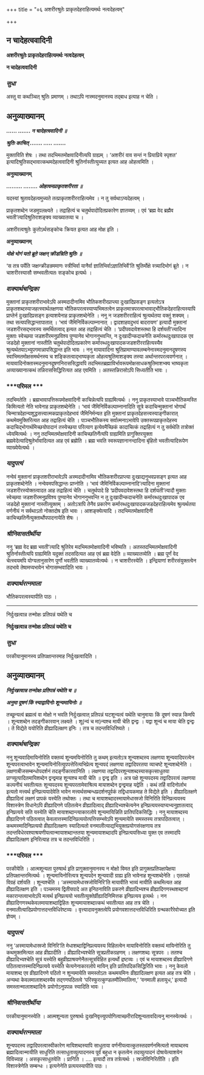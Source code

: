 +++
title = "०६ अशरीरश्रुतेः प्राकृतदेहराहित्यमर्थः नत्वदेहत्वम्"

+++


## न चादेहत्ववादिनी

**अशरीरश्रुतेः प्राकृतदेहराहित्यमर्थः नत्वदेहत्वम्**

**न चादेहत्ववादिनी**

### ***सुधा***

अस्तु वा कथञ्चित् श्रुतिः प्रमाणम् । तथाऽपि नास्मदनुमानस्य तद्बाध इत्याह न चेति ।

## **अनुव्याख्यानम्**

***...... ....... न चादेहत्ववादिनी ॥***

***श्रुतिः काचित् ....... ..... .......***

मुक्ताविति शेषः । तथा तदभिमतमोक्षवादिनीत्यपि ग्राह्यम् । ‘अशरीरं वाव सन्तं न प्रियाप्रिये स्पृशत’ इत्यादिश्रुतिसद्भावात्कथमदेहत्ववादिनी श्रुतिर्नास्तीत्युच्यत इत्यत आह ओहत्वमिति ।

**अनुव्याख्यानम्**

***......... ........ ओहत्वमप्राकृतशरीरता ॥***

यदस्यां श्रुतावदेहत्वमुच्यते तत्प्राकृतशरीरराहित्यमेव । न तु सर्वथाऽप्यदेहत्वम् ।

प्राकृतशब्देन जडमुपलक्ष्यते । तद्राहित्यं च चतुर्थपादोदितप्रकारेण ज्ञातव्यम् । एवं ‘ब्रह्म वेद ब्रह्मैव भवती’त्यादिश्रुतिराशङ्क्य व्याख्यातव्या च ।

अशरीरत्वश्रुतेः कुतोऽर्थसङ्कोचः क्रियत इत्यत आह मोक्ष इति ।

**अनुव्याख्यानम्**

***मोक्षे भोगं यतो ब्रूते जक्षन् क्रीडन्निति श्रुतिः ॥***

‘स तत्र पर्येति जक्षन्क्रीडन्रममाणः स्त्रीभिर्वा यानैर्वा ज्ञातिभिर्वाऽज्ञातिभिर्वे’ति श्रुतिर्मोक्षे स्त्र्यादिभोगं ब्रूते । न चाशरीरस्यासौ सम्भवतीत्यतः सङ्कोच इत्यर्थः ।

### ***वाक्यार्थचन्द्रिका***

मुक्तानां प्राकृतशरीराभावेऽपि अस्मदादीनामिव भौतिकशरीरप्राप्त्या दुःखादिप्रसङ्ग इत्यतोऽत्र प्राकृतशब्दस्याजहत्स्वार्थलक्षणया भौतिकपरत्वस्याप्यभिमतत्वेन प्राकृतमात्रपरत्वाभावाद्भौतिकदेहराहित्यस्यापि प्राप्तेर्न दुःखादिप्रसङ्ग इत्याशयेनाह प्राकृतशब्देनेति । ननु न जडशरीरराहित्यं श्रुत्यर्थतया वक्तुं शक्यम् । तथा सत्यपसिद्धान्तापातात् । ‘भावं जैमिनिर्विकल्पाम्नानात् । द्वादशाहवदुभयं बादरायण’ इत्यादौ मुक्तानां जडशरीरसद्भावस्य समर्थितत्वाद् इत्यत आह तद्राहित्यं चेति । ‘प्रदीपवदावेशस्तथा हि दर्शयती’त्यादिना मुक्ताः स्वेच्छया जडशरीरमनुप्रविश्य पुण्यानेव भोगाननुभवन्ति, न दुःखादीन्कदाचनेति कर्मारब्धदुःखापादक एव जडदेहो मुक्तानां नास्तीति चतुर्थपादोदितप्रकारेण कर्मारब्धदुःखापादकजडशरीरराहित्यस्यैव श्रुत्यर्थतयाऽभ्युपगमान्नापसिद्धान्त इति भावः । ननु मायावादिना श्रुतिप्रामाण्यावलम्बनेनास्मदनुमानदूषणस्य स्वाभिमतमोक्षसमर्थनस्य च शङ्कितत्वाद्भाष्यकृता ओहत्वश्रुतिमाशङ्क्य तस्या अर्थान्तरपरत्ववर्णनात् । मायावादिनोक्तास्मदनुमानदूषणनिराससिद्धावपि तदभिमतब्रह्माविर्भावरूपमोक्षसाधकश्रुतिमाशभ्क्य भाष्यकृता अव्याख्यानात्कथं तन्निराससिद्धिरित्यत आह एवमिति । अतस्तन्निरासोऽपि सिध्यतीति भावः ।

### ***परिमल ***

तदभिमतेति । ब्रह्मभावापत्तिरूपमोक्षवादिनी काचिन्नेत्यपि ग्राह्यमित्यर्थः । ननु प्राकृतस्याभावे पाञ्चभौतिकमस्ति किमित्यतो नेति भावेनाह प्राकृतशब्देनेति । ‘भावं जैमिनिर्विकल्पाम्नानादिति सूत्रे कदाचिन्मुक्तानां भोगार्थं चिन्मात्रदेहान्यशुद्धसत्त्वात्मकप्राकृतदेहभावं जैमिनिर्मन्यत इति मुक्तानां प्राकृतदेहसत्त्वस्याङ्गीकारात् कथमेवमुक्तिरित्यत आह तद्राहित्यं चेति । पाञ्चभौतिकस्य सर्वात्मनाऽभावेपि उक्तरूपप्राकृतदेहस्य कदाचिद्भोगार्थमिच्छयोपादानं तस्येच्छया परित्याग इत्येवमैच्छिकं कादाचित्कं तद्राहित्यं न तु सर्वथेति तत्रोक्तं ध्येयमित्यर्थः । ननु तदभिमतमोक्षवादिनी काचिच्छतिर्नेत्यपि ग्राह्यमिति प्रागुक्तिरयुक्ता ब्रह्मवेदेत्यादिश्रुतेर्भावादित्यत आह एवं ब्रह्मेति । ब्रह्म भवति स्वरूपज्ञानानन्दादिना बृंहितो भवतीत्यादिरूपेण व्याख्येयेत्यर्थः ।

### ***यादुपत्यं***

नन्वेवं मुक्तानां प्राकृतशरीराभावेऽपि अस्मदादीनामिव भौतिकशरीरप्राप्त्या दुःखाद्यनुभवप्रसङ्ग इत्यत आह प्राकृतशब्देनेति । नन्वेवमपसिद्धान्तः प्राप्नोति । ‘भावं जैमिनिर्विकल्पाम्नानादि’त्यादिना मुक्तानां जडशरीरस्योक्तत्वादत आह तद्राहित्यं चेति । चतुर्थपादे हि ‘प्रदीपवदावेशस्तथा हि दर्शयती’त्यादौ मुक्ताः स्वेच्छया जडशरीरमनुप्रविश्य पुण्यानेव भोगाननुभवन्ति न तु दुःखादीन्कदाचनेति कर्मारब्धदुःखापादक एव जडदेहो मुक्तानां नास्तीत्युक्तम् । अतोऽत्रापि तेनैव प्रकारेण कर्मारब्धदुःखापादकजडदेहराहित्यमेव श्रुत्यर्थतया वर्णनीयं न सर्वथाऽतो नोक्तदोष इति भावः । आशङ्क्येत्यादि । तदभिमतमोक्षवादिनी काचिच्छतिर्नेत्युक्तार्थोपपादनायेति शेषः ।

### ***श्रीनिवासतीर्थीया***

ननु ‘ब्रह्म वेद ब्रह्म भवती’त्यादि श्रुतिरेव मदभिमतमोक्षवादिनी भविष्यति । अतस्तदभिमतमोक्षवादिनी श्रुतिर्नास्तीत्यपि ग्राह्यमिति यदुक्तं तदसदित्यत आह एवं ब्रह्म वेदेति ॥ व्याख्यातव्येति । ब्रह्म पूर्णं वेद चेत्स्वयमपि योग्यतानुसारेण पूर्णो भवतीति व्याख्यातव्येत्यर्थः । न चाशरीरस्येति । इन्द्रियाणां शरीरसंयुक्तत्वेन तदभावे तेषामप्यभावेन भोगासम्भवादिति भावः ।

### ***वाक्यार्थरत्नमाला***

भौतिकपरत्वस्यापीति पाठः ।

------------------------------------------------------------------------

निर्दुःखत्वान्न तन्मोक्षः प्रतिपन्नं यथेति च

**निर्दुःखत्वान्न तन्मोक्षः प्रतिपन्नं यथेति च**

### ***सुधा***

परकीयानुमानस्य प्रतिपक्षान्तरमाह निर्दुःखत्वादिति ।

## **अनुव्याख्यानम्**

***निर्दुःखत्वान्न तन्मोक्षः प्रतिपन्नं यथेति च ॥***

***अनुमा दूषणं किं स्याद्वादिनोः शून्यमायिनोः ॥***

तच्छून्यत्वं ब्रह्मत्वं वा मोक्षो न भवति निर्दुःखत्वात् प्रतिपन्नं घटशून्यत्वं यथेति चानुमायाः किं दूषणं स्यान्न किमपि । शून्यशब्देन तदङ्गीकारवान् लक्ष्यते । शू(न्यं च मा)न्यश्च मायी चेति द्वन्द्वः । यद्वा शून्यं च माया चेति द्वन्द्वः । ते विद्येते ययोरिति व्रीह्यादिलक्षण इनिः । तत्र च तदन्तविधिरिष्यते ।

### ***वाक्यार्थचन्द्रिका***

ननु शून्यवादिमायिनोरिति वक्तव्यं शून्यमयिनोरिति तु कथम् इत्यतोऽत्र शून्यशब्दस्य लक्षणया शून्यवादिपरत्वेन शून्यपरत्वाभावेन शून्यमायिनोरित्युपपत्तेरित्यभिप्रेत्य शून्यपदं लक्षणया तद्वादिपरतया व्याचष्टे शून्यशब्देनेति । लक्षणाबीजसम्बन्धोपदर्शनं तदङ्गीकारवानिति । लक्षणया तद्वादिपरशून्यशब्दस्यासकृत्साधुतया प्राग्व्युत्पादितमायिशब्देन द्वन्द्वमाह शून्यश्च मायी चेति ॥ द्वन्द्व इति । अत्र पक्षे शून्यपदस्य तद्वादिपरत्वं लक्षणया कल्पनीयं भवतीत्यतः शून्यपदस्य शून्यपरतामेवाश्रित्य मायाशब्देन द्वन्द्वमाह यद्वेति । कथं तर्हि वादिनोर्लाभ इत्यतो मत्त्वर्थ इनिप्रत्ययादेवेति भावेन मत्त्वर्थसम्बन्धप्रदर्शनपूर्वकं तद्विधायकमाह ते विद्येते इति । व्रीह्यादिलक्षणे व्रीह्यादित्वं लक्षणं प्रापकं यस्येति तथोक्तः । तथा च मायाशब्दादस्मायामेधास्रजो विनिरिति विनिप्रत्ययस्य विशास्त्रेण विधानेऽपि व्रीह्यादिगणे पठितत्वेन व्रीह्यादित्वाद् व्रीह्यादिभ्यश्चेत्यनेन इनिप्रत्ययस्याप्यभ्यनुज्ञातत्वाद् इनिप्रत्यये सति यस्येति चेति मायाशब्दान्त्याकारलोपे शून्यमायिन्निति प्रातिपदिकसिद्धिः । ननु मायाशब्दस्य व्रीह्यादिगणे पठितत्वात् केवलात्तस्मादिनिप्रत्ययोत्पत्तिसम्भवेऽपि शून्यमायेति समस्तस्य तत्रापठितत्वात् । कथमस्मादिनिप्रत्ययो व्रीह्यादिलक्षणः स्यादित्यतो वनमालीत्याद्यभियुक्तप्रयोगसंरक्षणाय तत्र तदन्तविधेरवश्याश्रयणीयत्वान्मायाशब्दान्ततया शून्यमायाशब्दादपि इनिप्रत्ययसिध्या युक्त एव तस्मादपि व्रीह्यादिलक्षण इनिरित्याह तत्र च तदन्तविधिरिति ।

### ***परिमल ***

परकीयेति । आत्मशून्यता पुरुषार्थ इति प्रागुक्तानुमानस्य न मोक्षो विमत इति प्रागुक्तप्रतिपक्षापेक्षया प्रतिपक्षान्तरमित्यर्थः । शून्यमायिनोरित्यत्र शून्यपदेन शून्यवादी ग्राह्य इति भावेनाह शून्यशब्देनेति । एतत्पक्षे विग्रहं दर्शयति । शून्यश्चेति । ‘अस्मायामेधास्रजोविनिरि’ति मायावीति भाव्यं मायीति कथमित्यत आह व्रीह्यादिलक्षण इति । पञ्चमस्य द्वितीयपादे अत इनिठनाविति प्रकरणे व्रीह्यादिभ्यश्च व्रीह्यादिगणस्थशब्दानां मकारान्तत्वाभावेऽपि मत्वर्थ इनिप्रत्ययो भवतीत्युक्तेर्व्रीह्यादिनिमित्तक इनिप्रत्यय इत्यर्थः । नन व्रीह्यादिगणस्थकेवलमायाशब्दाद्विहितः शून्यमायाशब्दात्कथं भवतीत्यत आह तत्र चेति । वनमालीत्यादिप्रयोगात्तदन्तविधिरेष्टव्यः । वृत्त्यादावनुक्तत्वेपि प्रयोगवशात्तदन्तविधिरिति ग्रन्थकारैरेवोच्यत इति ज्ञेयम् ।

### ***यादुपत्यं***

ननु ‘अस्मायामेधास्रजो विनिरि’ति मेधाशब्दाद्विनिप्रत्ययस्य विहितत्वेन मायाविनोरिति वक्तव्यं मायिनोरिति तु कथमुक्तमित्यत आह व्रीह्यादीति । व्रीह्यादिभ्यश्चेति सूत्रप्रतीकग्रहणम् । लक्षणशब्दः सूत्रपरः । ततश्च व्रीह्यादिभ्यश्चेति सूत्रं यस्येति बहुव्रीह्याश्रयणेनैतत्सूत्रविहित इत्यर्थो द्रष्टव्यः । एवं च मायाशब्दस्य व्रीह्यादिगणे पठितत्वात्तस्मादिनिप्रत्यये यस्येति चेत्यनेनाकारलोपे मायिन् इति प्रातिपदिकसिद्धिरिति भावः । ननु केवलो मायाशब्द एव व्रीह्यादिगणे पठितो न शून्यमायेति समस्तोऽतः कथमयमिनः व्रीह्यादिलक्षण इत्यत आह तत्र चेति । अन्यथा केवलमालाशब्दस्यैव तद्गणपठितत्वे ‘परिस्फुरत्कुण्डलमौलिमालिना,’ ‘वनमाली हलायुध,’ इत्यादौ समस्तान्मालाशब्दादिनेः प्रयोगोऽनुपपन्नः स्यादिति भावः ।

### ***श्रीनिवासतीर्थीया***

परकीयानुमानस्येति । आत्मशून्यता पुरुषार्थः दुःखनिवृत्त्युपयोगित्वाच्छरीरादिशून्यतावदित्यनु मानस्येत्यर्थः ।

### ***वाक्यार्थरत्नमाला***

शून्यपदस्य तद्वादिपरत्वास्वीकारेण मायिशब्दस्यापि साधुताया वर्णनीयत्वात्कुतस्तदवर्णनमित्यतो मायाब्दस्य ब्रह्मादित्वान्मायीति साधुरिति तत्साधुताव्युत्पादनस्य पूर्वं बहुधा न कृतत्वेन तदव्युत्पादनं दोषायेत्याशयेन विविच्याह । असकृत्साधुतयेति । प्रागिति । .... इत्यादौ तत्र तत्रेत्यर्थः । स्रजोविनिरितीति । इति विशास्त्रेणेति सम्बन्धः । इत्यनेनेति प्रत्ययस्यापीति पाठः ।

